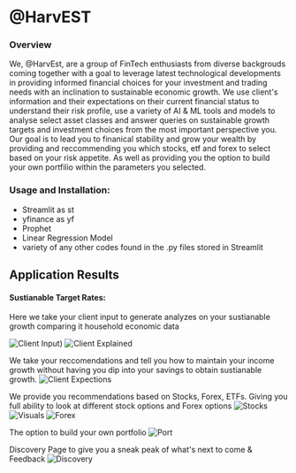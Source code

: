 # @HarvEST 

### Overview

We, @HarvEst, are a group of FinTech enthusiasts from diverse backgrouds coming together with a goal to leverage latest technological developments in providing informed financial choices for your investment and trading needs with an inclination to sustainable economic growth.
We use client's information and their expectations on their current financial status to understand their risk profile, use a variety of AI & ML tools and models to analyse select asset classes and answer queries on sustainable growth targets and investment choices from the most important perspective you. Our goal is to lead you to finanical stability and grow your wealth by providing and reccommending you which stocks, etf and forex to select based on your risk appetite. As well as providing you the option to build your own portfilio within the parameters you selected.

### Usage and Installation:
- Streamlit as st
- yfinance as yf
- Prophet
- Linear Regression Model
- variety of any other codes found in the .py files stored in Streamlit

## Application Results

#### Sustianable Target Rates:
Here we take your client input to generate analyzes on your sustianable growth comparing it household economic data

![Client Input](https://github.com/catherineGit/Project-3/blob/main/Streamlit/images/Client_info.png))
![Client Explained](https://github.com/catherineGit/Project-3/blob/main/Streamlit/images/client_info_explained.png)

We take your reccomendations and tell you how to maintain your income growth without having you dip into your savings to obtain sustianable growth.
![Client Expections](https://github.com/catherineGit/Project-3/blob/main/Streamlit/images/min_investments.png)

We provide you recommendations based on Stocks, Forex, ETFs. Giving you full ability to look at different stock options and Forex options
![Stocks](https://github.com/catherineGit/Project-3/blob/main/Streamlit/images/Recomendation.png)
![Visuals](https://github.com/catherineGit/Project-3/blob/main/Streamlit/images/plots.png)
![Forex](https://github.com/catherineGit/Project-3/blob/main/Streamlit/images/Forex.png)

The option to build your own portfolio
![Port](https://github.com/catherineGit/Project-3/blob/main/Streamlit/images/Portfolio.png)

Discovery Page to give you a sneak peak of what's next to come & Feedback
![Discovery](https://github.com/catherineGit/Project-3/blob/main/Streamlit/images/Discovery.png)
